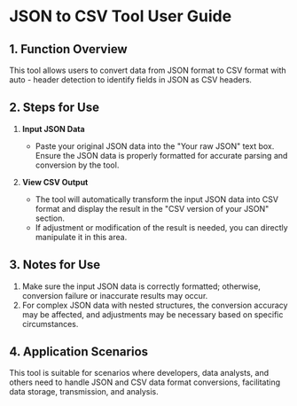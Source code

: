 # JSON to CSV Tool User Guide

## 1. Function Overview

This tool allows users to convert data from JSON format to CSV format with auto - header detection to identify fields in JSON as CSV headers.

## 2. Steps for Use

  1. **Input JSON Data**
     * Paste your original JSON data into the "Your raw JSON" text box. Ensure the JSON data is properly formatted for accurate parsing and conversion by the tool.

  2. **View CSV Output**
     * The tool will automatically transform the input JSON data into CSV format and display the result in the "CSV version of your JSON" section.
     * If adjustment or modification of the result is needed, you can directly manipulate it in this area.

## 3. Notes for Use

  1. Make sure the input JSON data is correctly formatted; otherwise, conversion failure or inaccurate results may occur.
  2. For complex JSON data with nested structures, the conversion accuracy may be affected, and adjustments may be necessary based on specific circumstances.

## 4. Application Scenarios

This tool is suitable for scenarios where developers, data analysts, and others need to handle JSON and CSV data format conversions, facilitating data storage, transmission, and analysis.